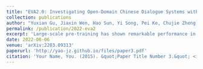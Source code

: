 ```yaml
---
title: "EVA2.0: Investigating Open-Domain Chinese Dialogue Systems with Large-Scale Pre-Training"
collection: publications
author: "Yuxian Gu, Jiaxin Wen, Hao Sun, Yi Song, Pei Ke, Chujie Zheng, Zheng Zhang, <b>Jianzhu Yao</b>, Xiaoyan Zhu, Jie Tang, Minlie Huang"
permalink: /publication/2022-eva2
excerpt: 'Large-scale pre-training has shown remarkable performance in building open-domain dialogue systems. However, previous works mainly focus on showing and evaluating the conversational performance of the released dialogue model, ignoring the discussion of some key factors towards a powerful human-like chatbot, especially in Chinese scenarios. In this paper, we conduct extensive experiments to investigate these under-explored factors, including data quality control, model architecture designs, training approaches, and decoding strategies. We propose EVA2.0, a large-scale pre-trained open-domain Chinese dialogue model with 2.8 billion parameters, and make our models and code publicly available. To our knowledge, EVA2.0 is the largest open-source Chinese dialogue model. Automatic and human evaluations show that our model significantly outperforms other open-source counterparts. We also discuss the limitations of this work by presenting some failure cases and posing some future directions.'
date: 2022-06-06
venue: 'arXiv:2203.09313'
paperurl: 'http://yao-jz.github.io/files/paper3.pdf'
citation: 'Your Name, You. (2015). &quot;Paper Title Number 3.&quot; <i>Journal 1</i>. 1(3).'
---
```

